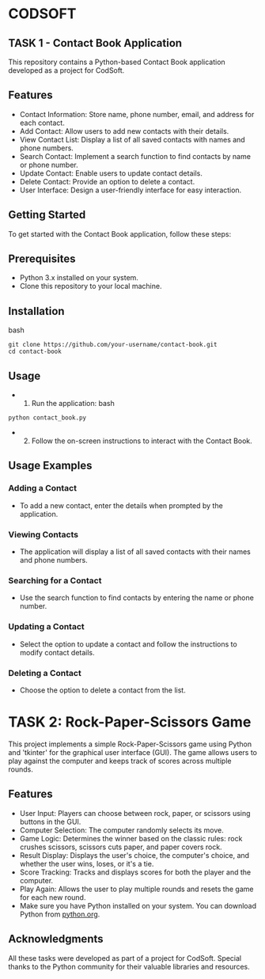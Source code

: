 # CODSOFT
## TASK 1 - Contact Book Application
This repository contains a Python-based Contact Book application developed as a project for CodSoft.

## Features
- Contact Information: Store name, phone number, email, and address for each contact.
- Add Contact: Allow users to add new contacts with their details.
- View Contact List: Display a list of all saved contacts with names and phone numbers.
- Search Contact: Implement a search function to find contacts by name or phone number.
- Update Contact: Enable users to update contact details.
- Delete Contact: Provide an option to delete a contact.
- User Interface: Design a user-friendly interface for easy interaction.

## Getting Started
To get started with the Contact Book application, follow these steps:

## Prerequisites
- Python 3.x installed on your system.
- Clone this repository to your local machine.

## Installation
bash
```
git clone https://github.com/your-username/contact-book.git 
cd contact-book
```
## Usage
- 1. Run the application:
bash
```
python contact_book.py
```
- 2. Follow the on-screen instructions to interact with the Contact Book.

## Usage Examples
### Adding a Contact
- To add a new contact, enter the details when prompted by the application.

### Viewing Contacts
- The application will display a list of all saved contacts with their names and phone numbers.

### Searching for a Contact
- Use the search function to find contacts by entering the name or phone number.

### Updating a Contact
- Select the option to update a contact and follow the instructions to modify contact details.

### Deleting a Contact
- Choose the option to delete a contact from the list.


# TASK 2: Rock-Paper-Scissors Game

This project implements a simple Rock-Paper-Scissors game using Python and 'tkinter' for the graphical user interface (GUI). The game allows users to play against the computer and keeps track of scores across multiple rounds.

## Features

- User Input: Players can choose between rock, paper, or scissors using buttons in the GUI.
- Computer Selection: The computer randomly selects its move.
- Game Logic: Determines the winner based on the classic rules: rock crushes scissors, scissors cuts paper, and paper covers rock.
- Result Display: Displays the user's choice, the computer's choice, and whether the user wins, loses, or it's a tie.
- Score Tracking: Tracks and displays scores for both the player and the computer.
- Play Again: Allows the user to play multiple rounds and resets the game for each new round.
- Make sure you have Python installed on your system. You can download Python from [python.org](https://www.python.org/).



## Acknowledgments
All these tasks were developed as part of a project for CodSoft.
Special thanks to the Python community for their valuable libraries and resources.

